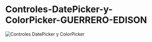 # Controles-DatePicker-y-ColorPicker-GUERRERO-EDISON

![Controles DatePicker y ColorPicker](https://github.com/GuerreroEdison/Controles-DatePicker-y-ColorPicker-GUERRERO-EDISON/assets/172848826/6827ce08-518e-4a05-ac16-4a9287a92d74)
